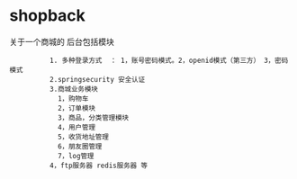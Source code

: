 # shopback
 
 
 关于一个商城的 后台包括模块
          
              1. 多种登录方式  ： 1，账号密码模式。2，openid模式（第三方） 3，密码模式
              2.springsecurity 安全认证
              3.商城业务模块
                1，购物车
                2，订单模块
                3，商品，分类管理模块
                4，用户管理
                5，收货地址管理
                6，朋友圈管理
                7，log管理
              4，ftp服务器 redis服务器 等
